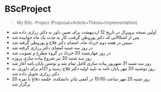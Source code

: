 # BScProject
> My BSc. Project (Proposal+Article+Thesis+Implementation)


- اولین نسخه پروپزال در تاریخ 12 اردیبهشت برای تعیین داور به دکتر رزازی داده شد
- پس از اشکالاتی که دکتر پوروطن گرفت، کار به مدت یک ماه خوابیده شد
- سپس در هفته دوم خرداد ماه، امضای دکتر فلاح و پوروطن گرفته شد
- در روز سه شنبه امضای دکتر رزازی گرفته شد
- در روز چهارشنبه 20 خرداد در گروه مطرح و تصویب شد
- روز سه شنبه 30 تیر شروع پیاده سازی پروژه
- روز سه شنبه 31 شهریور پیاده سازی کامل تمام شد و نوشتن پایان نامه آغاز شد
- روز دوشنبه 20 مهر پایان نامه به تایید اولیه دکتر فلاح رسید و 21ام برای داوری، به دکتر رزازی تحویل داده شد
- روز شنبه 25 مهر ساعت 15:00 در آمفی تئاتر دانشکده، جلسه دفاع با نمره 20 برگزار شد
